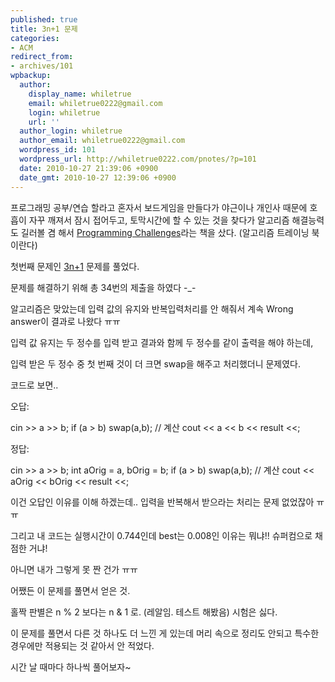 ```yaml
---
published: true
title: 3n+1 문제
categories:
- ACM
redirect_from:
- archives/101
wpbackup:
  author:
    display_name: whiletrue
    email: whiletrue0222@gmail.com
    login: whiletrue
    url: ''
  author_login: whiletrue
  author_email: whiletrue0222@gmail.com
  wordpress_id: 101
  wordpress_url: http://whiletrue0222.com/pnotes/?p=101
  date: 2010-10-27 21:39:06 +0900
  date_gmt: 2010-10-27 12:39:06 +0900
---
```


프로그래밍 공부/연습 할라고 혼자서 보드게임을 만들다가 야근이나 개인사 때문에 호흡이 자꾸 깨져서 잠시 접어두고, 토막시간에 할 수 있는
것을 찾다가 알고리즘 해결능력도 길러볼 겸 해서 [Programming Challenges](http://www.yes24.com/24/goods/1396784?scode=032&OzSrank=1)라는 책을
샀다. (알고리즘 트레이닝 북이란다)

첫번째 문제인 [3n+1](http://www.programming-challenges.com/pg.php?page=downloadproblem&probid=110101&format=html) 문제를 풀었다.

문제를 해결하기 위해 총 34번의 제출을 하였다 -_-

알고리즘은 맞았는데 입력 값의 유지와 반복입력처리를 안 해줘서 계속 Wrong answer이 결과로 나왔다 ㅠㅠ

입력 값 유지는 두 정수를 입력 받고 결과와 함께 두 정수를 같이 출력을 해야 하는데,

입력 받은 두 정수 중 첫 번째 것이 더 크면 swap을 해주고 처리했더니 문제였다.

코드로 보면..

오답:

cin >> a >> b;
if (a > b)
swap(a,b);
// 계산
cout << a << b << result <<;

정답:

cin >> a >> b;
int aOrig = a, bOrig = b;
if (a > b)
swap(a,b);
// 계산
cout << aOrig << bOrig << result <<;

이건 오답인 이유를 이해 하겠는데.. 입력을 반복해서 받으라는 처리는 문제 없었잖아 ㅠㅠ

그리고 내 코드는 실행시간이 0.744인데 best는 0.008인 이유는 뭐냐!! 슈퍼컴으로 채점한 거냐!

아니면 내가 그렇게 못 짠 건가 ㅠㅠ

어쨌든 이 문제를 풀면서 얻은 것.

홀짝 판별은 n % 2 보다는 n & 1 로. (레알임. 테스트 해봤음)
시험은 싫다.

이 문제를 풀면서 다른 것 하나도 더 느낀 게 있는데 머리 속으로 정리도 안되고 특수한 경우에만 적용되는 것 같아서 안 적었다.

시간 날 때마다 하나씩 풀어보자~
